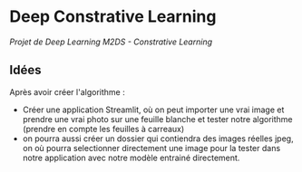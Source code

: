 # Deep Constrative Learning
*Projet de Deep Learning M2DS - Constrative Learning*


## Idées

Après avoir créer l'algorithme :

- Créer une application Streamlit, où on peut importer une vrai image et prendre une vrai photo sur une feuille blanche et tester notre algorithme (prendre en compte les feuilles à carreaux)
- on pourra aussi créer un dossier qui contiendra des images réelles jpeg, on où pourra selectionner directement une image pour la tester dans notre application avec notre modèle entrainé directement. 
